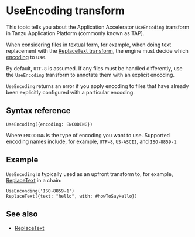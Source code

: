 # UseEncoding transform

This topic tells you about the Application Accelerator `UseEncoding` transform in Tanzu Application Platform (commonly known as TAP).

When considering files in textual form, for example, when doing text replacement with the [ReplaceText transform](replace-text.md),
the engine must decide which [encoding](https://en.wikipedia.org/wiki/Character_encoding) to use.

By default, `UTF-8` is assumed. If any files must be handled differently,
use the `UseEncoding` transform to annotate them with an explicit encoding.

`UseEncoding` returns an error if you apply encoding to files that have already been explicitly configured with a particular encoding.

## <a id="syntax-ref"></a>Syntax reference

```plaintext
UseEncoding({encoding: ENCODING})
```

Where `ENCODING` is the type of encoding you want to use.
Supported encoding names include, for example, `UTF-8`, `US-ASCII`, and `ISO-8859-1`.

## <a id="example-usage"></a>Example

`UseEncoding` is typically used as an upfront transform to, for example, [ReplaceText](replace-text.md)
in a chain:

```plaintext
UseEnconding('ISO-8859-1')
ReplaceText({text: "hello", with: #howToSayHello})
```

## <a id="see-also"></a> See also

- [ReplaceText](replace-text.md)
